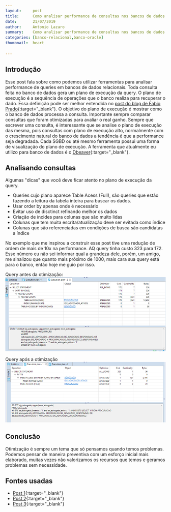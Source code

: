 ```yaml
---
layout:     post
title:      Como analisar performance de consultas nos bancos de dados.
date:       21/07/2019
author:     Antonio Lazaro
summary:    Como analisar performance de consultas nos bancos de dados.
categories: [banco-relacional,banco-oracle]
thumbnail:  heart

---
```


## Introdução

Esse post fala sobre como podemos utilizar ferramentas para analisar performance de queries em bancos de dados relacionais. Toda consulta feita no banco de dados gera um plano de execução da query. O plano de execução é a sequência de operações que o banco realiza para recuperar o dado. Essa definição pode ser melhor entendida no [post do blog de Fabio Prado](https://www.fabioprado.net/2011/03/analisando-o-plano-de-execucao-para.html){:target="_blank"}.
O objetivo do plano de execução é mostrar como o banco de dados processa a consulta. Importante sempre comparar consultas que foram otimizadas para avaliar o real ganho. Sempre que escrever uma consulta, é interessante que se analise o plano de execução das mesma, pois consultas com plano de execução alto, normalmente com o crescimento natural do banco de dados a tendência é que a performance seja degradada.
Cada SGBD ou até mesmo ferramenta possui uma forma de visualização do plano de execução. A ferramenta que atualmente eu utilizo para banco de dados é o [Dbeaver](https://dbeaver.io/){:target="_blank"}.

## Analisando consultas

Algumas "dicas" que você deve ficar atento no plano de execução da query.
- Queries cujo plano aparece Table Acess (Full), são queries que estão fazendo a leitura da tabela inteira para buscar os dados.
- Usar order by apenas onde é necessário
- Evitar uso de disctinct refinando melhor os dados
- Criação de íncides para colunas que são muito lidas
- Colunas que tem muita escrita/atualização deve ser evitada como índice
- Colunas que são referenciadas em condições de busca são candidatas a índice

No exemplo que me inspirou a construir esse post tive uma redução de ordem de mais de 10x na performance. AQ query tinha custo 323 para 172. Esse número eu não sei informar qual a grandeza dele, porém, um amigo, me sinalizou que quanto mais próximo de 1000, mais cara sua query está para o banco, então hoje me guio por isso.

Query antes da otimização:
![](/static/img/otimizacao/otimizacao1.png)

Query após a otimização
![](/static/img/otimizacao/otimizacao2.png)

## Conclusão

Otimização é sempre um tema que só pensamos quando temos problemas. Podemos pensar de maneira preventiva com um esforço inicial mais elaborado, muitas vezes não valorizamos os recursos que temos e geramos problemas sem necessidade.

## Fontes usadas

- [Post 1](https://medium.com/alexandre-malavasi/25-dicas-e-boas-pr%C3%A1ticas-de-banco-de-dados-para-desenvolvedores-7a60bfc28f1f){:target="_blank"}
- [Post 2](https://www.devmedia.com.br/entendendo-e-usando-indices-parte-1/6567){:target="_blank"}
- [Post 3](https://imasters.com.br/banco-de-dados/8-dicas-para-criar-indices-mais-eficientes){:target="_blank"}